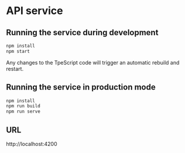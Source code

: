 # API service

## Running the service during development

```bash
npm install
npm start
```

Any changes to the TpeScript code will trigger an automatic rebuild and restart.

## Running the service in production mode

```bash
npm install
npm run build
npm run serve
```

## URL

http://localhost:4200